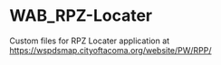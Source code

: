 # WAB_RPZ-Locater
Custom files for RPZ Locater application at https://wspdsmap.cityoftacoma.org/website/PW/RPP/ 
